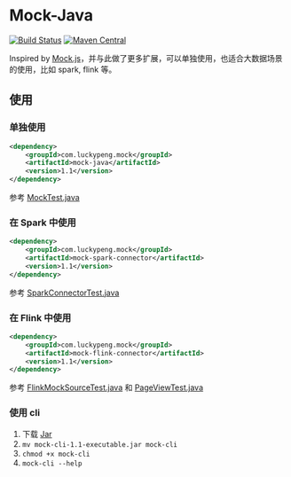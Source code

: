 # Mock-Java

[![Build Status](https://travis-ci.org/coalchan/Mock-Java.svg?branch=master)](https://travis-ci.org/coalchan/Mock-Java)
[![Maven Central](https://img.shields.io/maven-central/v/com.luckypeng.mock/mock-parent.svg?label=Maven%20Central)](https://search.maven.org/search?q=g:%22com.luckypeng.mock%22%20AND%20a:%22mock-parent%22)

Inspired by [Mock.js](https://github.com/nuysoft/Mock)，并与此做了更多扩展，可以单独使用，也适合大数据场景的使用，比如 spark, flink 等。

## 使用

### 单独使用
```xml
<dependency>
    <groupId>com.luckypeng.mock</groupId>
    <artifactId>mock-java</artifactId>
    <version>1.1</version>
</dependency>
```

参考 [MockTest.java](core/src/test/java/com/luckypeng/mock/core/MockTest.java)

### 在 Spark 中使用

```xml
<dependency>
    <groupId>com.luckypeng.mock</groupId>
    <artifactId>mock-spark-connector</artifactId>
    <version>1.1</version>
</dependency>
```

参考 [SparkConnectorTest.java](spark-connector/src/test/java/com/luckypeng/mock/spark/SparkConnectorTest.java)

### 在 Flink 中使用

```xml
<dependency>
    <groupId>com.luckypeng.mock</groupId>
    <artifactId>mock-flink-connector</artifactId>
    <version>1.1</version>
</dependency>
```

参考 [FlinkMockSourceTest.java](flink-connector/src/test/java/com/luckypeng/mock/flink/FlinkMockSourceTest.java) 和 [PageViewTest.java](flink-connector/src/test/java/com/luckypeng/mock/flink/PageViewTest.java)

### 使用 cli

1. 下载 [Jar](https://repo1.maven.org/maven2/com/luckypeng/mock/mock-cli/1.1/mock-cli-1.1-executable.jar)
2. `mv mock-cli-1.1-executable.jar mock-cli`
3. `chmod +x mock-cli`
4. `mock-cli --help`